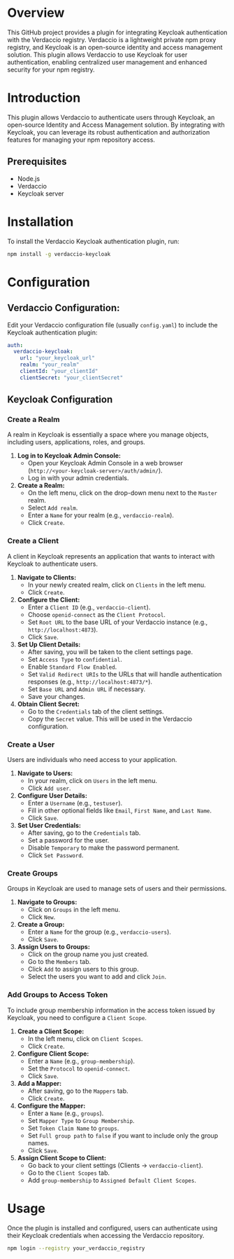 # Overview

This GitHub project provides a plugin for integrating Keycloak authentication with the Verdaccio registry. Verdaccio is a lightweight private npm proxy registry, and Keycloak is an open-source identity and access management solution. This plugin allows Verdaccio to use Keycloak for user authentication, enabling centralized user management and enhanced security for your npm registry.

# Introduction

This plugin allows Verdaccio to authenticate users through Keycloak, an open-source Identity and Access Management solution. By integrating with Keycloak, you can leverage its robust authentication and authorization features for managing your npm repository access.

## Prerequisites

- Node.js
- Verdaccio
- Keycloak server

# Installation

To install the Verdaccio Keycloak authentication plugin, run:

```bash
npm install -g verdaccio-keycloak
```

# Configuration

## **Verdaccio Configuration:**

Edit your Verdaccio configuration file (usually `config.yaml`) to include the Keycloak authentication plugin:

```yaml
auth:
  verdaccio-keycloak:
    url: "your_keycloak_url"
    realm: "your_realm"
    clientId: "your_clientId"
    clientSecret: "your_clientSecret"
```

## Keycloak Configuration

### Create a Realm

A realm in Keycloak is essentially a space where you manage objects, including users, applications, roles, and groups.

1. **Log in to Keycloak Admin Console:**
    - Open your Keycloak Admin Console in a web browser (`http://<your-keycloak-server>/auth/admin/`).
    - Log in with your admin credentials.
2. **Create a Realm:**
    - On the left menu, click on the drop-down menu next to the `Master` realm.
    - Select `Add realm`.
    - Enter a `Name` for your realm (e.g., `verdaccio-realm`).
    - Click `Create`.

### Create a Client

A client in Keycloak represents an application that wants to interact with Keycloak to authenticate users.

1. **Navigate to Clients:**
    - In your newly created realm, click on `Clients` in the left menu.
    - Click `Create`.
2. **Configure the Client:**
    - Enter a `Client ID` (e.g., `verdaccio-client`).
    - Choose `openid-connect` as the `Client Protocol`.
    - Set `Root URL` to the base URL of your Verdaccio instance (e.g., `http://localhost:4873`).
    - Click `Save`.
3. **Set Up Client Details:**
    - After saving, you will be taken to the client settings page.
    - Set `Access Type` to `confidential`.
    - Enable `Standard Flow Enabled`.
    - Set `Valid Redirect URIs` to the URLs that will handle authentication responses (e.g., `http://localhost:4873/*`).
    - Set `Base URL` and `Admin URL` if necessary.
    - Save your changes.
4. **Obtain Client Secret:**
    - Go to the `Credentials` tab of the client settings.
    - Copy the `Secret` value. This will be used in the Verdaccio configuration.

### Create a User

Users are individuals who need access to your application.

1. **Navigate to Users:**
    - In your realm, click on `Users` in the left menu.
    - Click `Add user`.
2. **Configure User Details:**
    - Enter a `Username` (e.g., `testuser`).
    - Fill in other optional fields like `Email`, `First Name`, and `Last Name`.
    - Click `Save`.
3. **Set User Credentials:**
    - After saving, go to the `Credentials` tab.
    - Set a password for the user.
    - Disable `Temporary` to make the password permanent.
    - Click `Set Password`.

### Create Groups

Groups in Keycloak are used to manage sets of users and their permissions.

1. **Navigate to Groups:**
    - Click on `Groups` in the left menu.
    - Click `New`.
2. **Create a Group:**
    - Enter a `Name` for the group (e.g., `verdaccio-users`).
    - Click `Save`.
3. **Assign Users to Groups:**
    - Click on the group name you just created.
    - Go to the `Members` tab.
    - Click `Add` to assign users to this group.
    - Select the users you want to add and click `Join`.

### Add Groups to Access Token

To include group membership information in the access token issued by Keycloak, you need to configure a `Client Scope`.

1. **Create a Client Scope:**
    - In the left menu, click on `Client Scopes`.
    - Click `Create`.
2. **Configure Client Scope:**
    - Enter a `Name` (e.g., `group-membership`).
    - Set the `Protocol` to `openid-connect`.
    - Click `Save`.
3. **Add a Mapper:**
    - After saving, go to the `Mappers` tab.
    - Click `Create`.
4. **Configure the Mapper:**
    - Enter a `Name` (e.g., `groups`).
    - Set `Mapper Type` to `Group Membership`.
    - Set `Token Claim Name` to `groups`.
    - Set `Full group path` to `false` if you want to include only the group names.
    - Click `Save`.
5. **Assign Client Scope to Client:**
    - Go back to your client settings (Clients -> `verdaccio-client`).
    - Go to the `Client Scopes` tab.
    - Add `group-membership` to `Assigned Default Client Scopes`.

# Usage

Once the plugin is installed and configured, users can authenticate using their Keycloak credentials when accessing the Verdaccio repository.

```bash
npm login --registry your_verdaccio_registry
```
